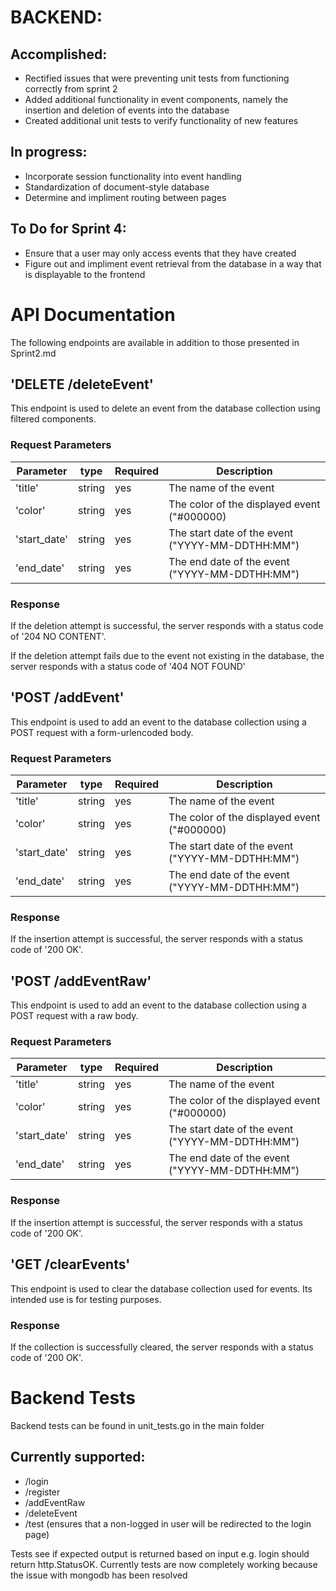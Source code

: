 # BACKEND:

## Accomplished:
- Rectified issues that were preventing unit tests from functioning correctly from sprint 2
- Added additional functionality in event components, namely the insertion and deletion of events into the database
- Created additional unit tests to verify functionality of new features
## In progress:
- Incorporate session functionality into event handling
- Standardization of document-style database
- Determine and impliment routing between pages
## To Do for Sprint 4:
- Ensure that a user may only access events that they have created
- Figure out and impliment event retrieval from the database in a way that is displayable to the frontend

# API Documentation
The following endpoints are available in addition to those presented in Sprint2.md

## 'DELETE /deleteEvent'
This endpoint is used to delete an event from the database collection using filtered components.

### Request Parameters
|Parameter|type|Required|Description|
|---|---|---|---|
|'title'|string|yes|The name of the event|
|'color'|string|yes|The color of the displayed event ("#000000)|
|'start_date'|string|yes|The start date of the event ("YYYY-MM-DDTHH:MM")|
|'end_date'|string|yes|The end date of the event ("YYYY-MM-DDTHH:MM")|

### Response
If the deletion attempt is successful, the server responds with a status code of '204 NO CONTENT'.

If the deletion attempt fails due to the event not existing in the database, the server responds with a status code of '404 NOT FOUND'

## 'POST /addEvent'
This endpoint is used to add an event to the database collection using a POST request with a form-urlencoded body.

### Request Parameters
|Parameter|type|Required|Description|
|---|---|---|---|
|'title'|string|yes|The name of the event|
|'color'|string|yes|The color of the displayed event ("#000000)|
|'start_date'|string|yes|The start date of the event ("YYYY-MM-DDTHH:MM")|
|'end_date'|string|yes|The end date of the event ("YYYY-MM-DDTHH:MM")|

### Response
If the insertion attempt is successful, the server responds with a status code of '200 OK'.

## 'POST /addEventRaw'
This endpoint is used to add an event to the database collection using a POST request with a raw body.

### Request Parameters
|Parameter|type|Required|Description|
|---|---|---|---|
|'title'|string|yes|The name of the event|
|'color'|string|yes|The color of the displayed event ("#000000)|
|'start_date'|string|yes|The start date of the event ("YYYY-MM-DDTHH:MM")|
|'end_date'|string|yes|The end date of the event ("YYYY-MM-DDTHH:MM")|

### Response
If the insertion attempt is successful, the server responds with a status code of '200 OK'.

## 'GET /clearEvents'
This endpoint is used to clear the database collection used for events. Its intended use is for testing purposes.

### Response
If the collection is successfully cleared, the server responds with a status code of '200 OK'.

# Backend Tests
Backend tests can be found in unit_tests.go in the main folder

## Currently supported:
- /login
- /register
- /addEventRaw
- /deleteEvent
- /test (ensures that a non-logged in user will be redirected to the login page)

Tests see if expected output is returned based on input e.g. login should return http.StatusOK.
Currently tests are now completely working because the issue with mongodb has been resolved

